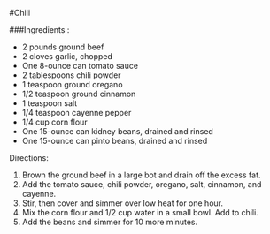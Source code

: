 #Chili

###Ingredients
:
 * 2 pounds ground beef
 * 2 cloves garlic, chopped
 * One 8-ounce can tomato sauce
 * 2 tablespoons chili powder
 * 1 teaspoon ground oregano
 * 1/2 teaspoon ground cinnamon
 * 1 teaspoon salt
 * 1/4 teaspoon cayenne pepper
 * 1/4 cup corn flour
 * One 15-ounce can kidney beans, drained and rinsed
 * One 15-ounce can pinto beans, drained and rinsed

Directions:
 1. Brown the ground beef in a large bot and drain off the excess fat.
 2. Add the tomato sauce, chili powder, oregano, salt, cinnamon, and cayenne.
 3. Stir, then cover and simmer over low heat for one hour.
 4. Mix the corn flour and 1/2 cup water in a small bowl.  Add to chili.
 5. Add the beans and simmer for 10 more minutes.
